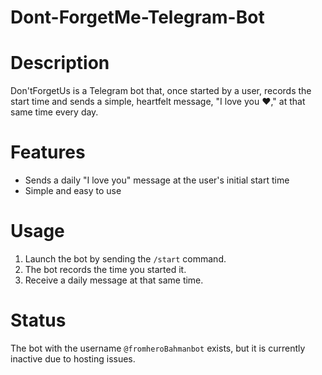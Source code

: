 # Dont-ForgetMe-Telegram-Bot

# Description
Don'tForgetUs is a Telegram bot that, once started by a user, records the start time and sends a simple, heartfelt message, "I love you ❤️," at that same time every day.

# Features
- Sends a daily "I love you" message at the user's initial start time
- Simple and easy to use

# Usage
1. Launch the bot by sending the `/start` command.
2. The bot records the time you started it.
3. Receive a daily message at that same time.

# Status
The bot with the username `@fromheroBahmanbot` exists, but it is currently inactive due to hosting issues.

